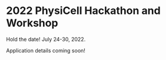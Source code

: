 # 2022 PhysiCell Hackathon and Workshop

Hold the date! July 24-30, 2022. 

Application details coming soon! 
